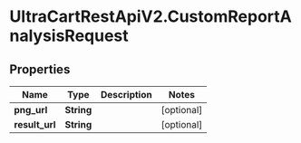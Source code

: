 # UltraCartRestApiV2.CustomReportAnalysisRequest

## Properties

Name | Type | Description | Notes
------------ | ------------- | ------------- | -------------
**png_url** | **String** |  | [optional] 
**result_url** | **String** |  | [optional] 


